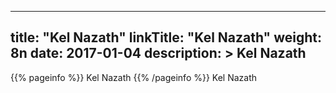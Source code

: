 
---
title: "Kel Nazath"
linkTitle: "Kel Nazath"
weight: 8n
date: 2017-01-04
description: >
 Kel Nazath
---

{{% pageinfo %}}
Kel Nazath
{{% /pageinfo %}}
Kel Nazath
